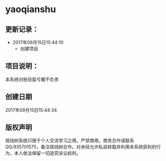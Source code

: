 # yaoqianshu
## 更新记录：
* 2017年09月15日15:44:10
  * 创建项目
## 项目说明：
本系统对账目盈亏概不负责
## 创建日期
2017年09月15日15:44:34
## 版权声明
摇钱树系统只限于个人交流学习之用，严禁商用。商务合作请联系QQ:935701575，备注摇钱树合作。对未经允许私自转载并利用本系统获利的行为，本人依法保留一切追究诉讼权利。
